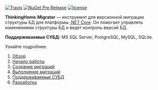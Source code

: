 [![Travis](https://api.travis-ci.org/thinking-home/migrator.svg?branch=master)](https://travis-ci.org/thinking-home/migrator) [![NuGet Pre Release](https://img.shields.io/nuget/vpre/ThinkingHome.Migrator.Framework.svg)](https://www.nuget.org/packages?q=thinkinghome.migrator) [![license](https://img.shields.io/github/license/thinking-home/migrator.svg)](https://github.com/thinking-home/migrator/blob/master/LICENSE)

**ThinkingHome.Migrator** — инструмент для версионной миграции структуры БД для платформы [.NET Core](https://www.microsoft.com/net/learn/get-started). Он помогает управлять изменениями структуры БД и ведет контроль версий БД.

**Поддерживаемые СУБД:** MS SQL Server, PostgreSQL, MySQL, SQLite.

Узнайте подробнее:

1. [Обзор](docs/overview.md)
1. [Начало работы](docs/getting-started.md)
1. [Создание миграций](docs/writing-migrations.md)
1. [Выполнение миграций](docs/how-to-run.md)
1. [Поддерживаемые СУБД](docs/dialects.md)
1. [Разработка](docs/development.md)
